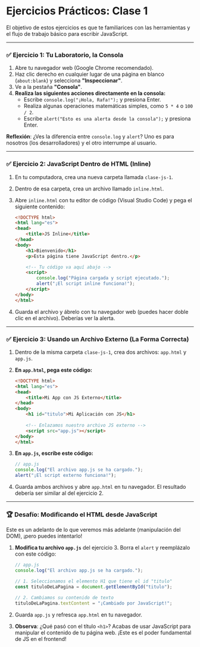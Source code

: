 # Ejercicios Prácticos: Clase 1

El objetivo de estos ejercicios es que te familiarices con las herramientas y el flujo de trabajo básico para escribir JavaScript.

---

### ✅ Ejercicio 1: Tu Laboratorio, la Consola

1.  Abre tu navegador web (Google Chrome recomendado).
2.  Haz clic derecho en cualquier lugar de una página en blanco (`about:blank`) y selecciona **"Inspeccionar"**.
3.  Ve a la pestaña **"Consola"**.
4.  **Realiza las siguientes acciones directamente en la consola:**
    -   Escribe `console.log("¡Hola, Rafa!");` y presiona Enter.
    -   Realiza algunas operaciones matemáticas simples, como `5 * 4` o `100 / 2`.
    -   Escribe `alert("Esto es una alerta desde la consola");` y presiona Enter.

**Reflexión**: ¿Ves la diferencia entre `console.log` y `alert`? Uno es para nosotros (los desarrolladores) y el otro interrumpe al usuario.

---

### ✅ Ejercicio 2: JavaScript Dentro de HTML (Inline)

1.  En tu computadora, crea una nueva carpeta llamada `clase-js-1`.
2.  Dentro de esa carpeta, crea un archivo llamado `inline.html`.
3.  Abre `inline.html` con tu editor de código (Visual Studio Code) y pega el siguiente contenido:

    ```html
    <!DOCTYPE html>
    <html lang="es">
    <head>
        <title>JS Inline</title>
    </head>
    <body>
        <h1>Bienvenido</h1>
        <p>Esta página tiene JavaScript dentro.</p>

        <!-- Tu código va aquí abajo -->
        <script>
            console.log("Página cargada y script ejecutado.");
            alert("¡El script inline funciona!");
        </script>
    </body>
    </html>
    ```
4.  Guarda el archivo y ábrelo con tu navegador web (puedes hacer doble clic en el archivo). Deberías ver la alerta.

---

### ✅ Ejercicio 3: Usando un Archivo Externo (La Forma Correcta)

1.  Dentro de la misma carpeta `clase-js-1`, crea dos archivos: `app.html` y `app.js`.
2.  **En `app.html`, pega este código:**

    ```html
    <!DOCTYPE html>
    <html lang="es">
    <head>
        <title>Mi App con JS Externo</title>
    </head>
    <body>
        <h1 id="titulo">Mi Aplicación con JS</h1>
        
        <!-- Enlazamos nuestro archivo JS externo -->
        <script src="app.js"></script>
    </body>
    </html>
    ```

3.  **En `app.js`, escribe este código:**

    ```javascript
    // app.js
    console.log("El archivo app.js se ha cargado.");
    alert("¡El script externo funciona!");
    ```

4.  Guarda ambos archivos y abre `app.html` en tu navegador. El resultado debería ser similar al del ejercicio 2.

---

### 🏆 Desafío: Modificando el HTML desde JavaScript

Este es un adelanto de lo que veremos más adelante (manipulación del DOM), ¡pero puedes intentarlo!

1.  **Modifica tu archivo `app.js`** del ejercicio 3. Borra el `alert` y reemplázalo con este código:

    ```javascript
    // app.js
    console.log("El archivo app.js se ha cargado.");

    // 1. Seleccionamos el elemento H1 que tiene el id "titulo"
    const tituloDeLaPagina = document.getElementById("titulo");

    // 2. Cambiamos su contenido de texto
    tituloDeLaPagina.textContent = "¡Cambiado por JavaScript!";
    ```

2.  Guarda `app.js` y refresca `app.html` en tu navegador.
3.  **Observa**: ¿Qué pasó con el título `<h1>`? Acabas de usar JavaScript para manipular el contenido de tu página web. ¡Este es el poder fundamental de JS en el frontend!
